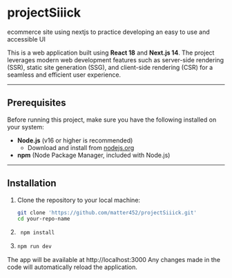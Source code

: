 # projectSiiick
ecommerce site using nextjs to practice developing an easy to use and accessible UI


This is a web application built using **React 18** and **Next.js 14**. The project leverages modern web development features such as server-side rendering (SSR), static site generation (SSG), and client-side rendering (CSR) for a seamless and efficient user experience.

---

## Prerequisites

Before running this project, make sure you have the following installed on your system:

- **Node.js** (v16 or higher is recommended)
  - Download and install from [nodejs.org](https://nodejs.org/)
- **npm** (Node Package Manager, included with Node.js)

---

## Installation

1. Clone the repository to your local machine:
   ```bash
   git clone 'https://github.com/matter452/projectSiiick.git'
   cd your-repo-name
2. ```bash
    npm install

3. ```bash
   npm run dev
The app will be available at http://localhost:3000
Any changes made in the code will automatically reload the application.
